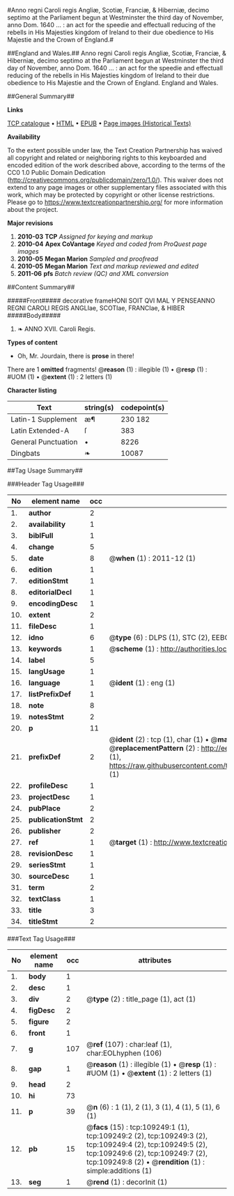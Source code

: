 #Anno regni Caroli regis Angliæ, Scotiæ, Franciæ, & Hiberniæ, decimo septimo at the Parliament begun at Westminster the third day of November, anno Dom. 1640 ... : an act for the speedie and effectuall reducing of the rebells in His Majesties kingdom of Ireland to their due obedience to His Majestie and the Crown of England.#

##England and Wales.##
Anno regni Caroli regis Angliæ, Scotiæ, Franciæ, & Hiberniæ, decimo septimo at the Parliament begun at Westminster the third day of November, anno Dom. 1640 ... : an act for the speedie and effectuall reducing of the rebells in His Majesties kingdom of Ireland to their due obedience to His Majestie and the Crown of England.
England and Wales.

##General Summary##

**Links**

[TCP catalogue](http://www.ota.ox.ac.uk/tcp/)  • 
[HTML](http://tei.it.ox.ac.uk/tcp/Texts-HTML/free/A37/A37588.html)  • 
[EPUB](http://tei.it.ox.ac.uk/tcp/Texts-EPUB/free/A37/A37588.epub) • 
[Page images (Historical Texts)](https://historicaltexts.jisc.ac.uk/eebo-19638116e)

**Availability**

To the extent possible under law, the Text Creation Partnership has waived all copyright and related or neighboring rights to this keyboarded and encoded edition of the work described above, according to the terms of the CC0 1.0 Public Domain Dedication (http://creativecommons.org/publicdomain/zero/1.0/). This waiver does not extend to any page images or other supplementary files associated with this work, which may be protected by copyright or other license restrictions. Please go to https://www.textcreationpartnership.org/ for more information about the project.

**Major revisions**

1. __2010-03__ __TCP__ *Assigned for keying and markup*
1. __2010-04__ __Apex CoVantage__ *Keyed and coded from ProQuest page images*
1. __2010-05__ __Megan Marion__ *Sampled and proofread*
1. __2010-05__ __Megan Marion__ *Text and markup reviewed and edited*
1. __2011-06__ __pfs__ *Batch review (QC) and XML conversion*

##Content Summary##

#####Front#####
decorative frameHONI SOIT QVI MAL Y PENSEANNO REGNI CAROLI REGIS ANGLIae, SCOTIae, FRANCIae, & HIBER
#####Body#####

1. ❧ ANNO XVII. Caroli Regis.

**Types of content**

  * Oh, Mr. Jourdain, there is **prose** in there!

There are 1 **omitted** fragments! 
 @__reason__ (1) : illegible (1)  •  @__resp__ (1) : #UOM (1)  •  @__extent__ (1) : 2 letters (1)

**Character listing**


|Text|string(s)|codepoint(s)|
|---|---|---|
|Latin-1 Supplement|æ¶|230 182|
|Latin Extended-A|ſ|383|
|General Punctuation|•|8226|
|Dingbats|❧|10087|

##Tag Usage Summary##

###Header Tag Usage###

|No|element name|occ|attributes|
|---|---|---|---|
|1.|__author__|2||
|2.|__availability__|1||
|3.|__biblFull__|1||
|4.|__change__|5||
|5.|__date__|8| @__when__ (1) : 2011-12 (1)|
|6.|__edition__|1||
|7.|__editionStmt__|1||
|8.|__editorialDecl__|1||
|9.|__encodingDesc__|1||
|10.|__extent__|2||
|11.|__fileDesc__|1||
|12.|__idno__|6| @__type__ (6) : DLPS (1), STC (2), EEBO-CITATION (1), OCLC (1), VID (1)|
|13.|__keywords__|1| @__scheme__ (1) : http://authorities.loc.gov/ (1)|
|14.|__label__|5||
|15.|__langUsage__|1||
|16.|__language__|1| @__ident__ (1) : eng (1)|
|17.|__listPrefixDef__|1||
|18.|__note__|8||
|19.|__notesStmt__|2||
|20.|__p__|11||
|21.|__prefixDef__|2| @__ident__ (2) : tcp (1), char (1)  •  @__matchPattern__ (2) : ([0-9\-]+):([0-9IVX]+) (1), (.+) (1)  •  @__replacementPattern__ (2) : http://eebo.chadwyck.com/downloadtiff?vid=$1&page=$2 (1), https://raw.githubusercontent.com/textcreationpartnership/Texts/master/tcpchars.xml#$1 (1)|
|22.|__profileDesc__|1||
|23.|__projectDesc__|1||
|24.|__pubPlace__|2||
|25.|__publicationStmt__|2||
|26.|__publisher__|2||
|27.|__ref__|1| @__target__ (1) : http://www.textcreationpartnership.org/docs/. (1)|
|28.|__revisionDesc__|1||
|29.|__seriesStmt__|1||
|30.|__sourceDesc__|1||
|31.|__term__|2||
|32.|__textClass__|1||
|33.|__title__|3||
|34.|__titleStmt__|2||


###Text Tag Usage###

|No|element name|occ|attributes|
|---|---|---|---|
|1.|__body__|1||
|2.|__desc__|1||
|3.|__div__|2| @__type__ (2) : title_page (1), act (1)|
|4.|__figDesc__|2||
|5.|__figure__|2||
|6.|__front__|1||
|7.|__g__|107| @__ref__ (107) : char:leaf (1), char:EOLhyphen (106)|
|8.|__gap__|1| @__reason__ (1) : illegible (1)  •  @__resp__ (1) : #UOM (1)  •  @__extent__ (1) : 2 letters (1)|
|9.|__head__|2||
|10.|__hi__|73||
|11.|__p__|39| @__n__ (6) : 1 (1), 2 (1), 3 (1), 4 (1), 5 (1), 6 (1)|
|12.|__pb__|15| @__facs__ (15) : tcp:109249:1 (1), tcp:109249:2 (2), tcp:109249:3 (2), tcp:109249:4 (2), tcp:109249:5 (2), tcp:109249:6 (2), tcp:109249:7 (2), tcp:109249:8 (2)  •  @__rendition__ (1) : simple:additions (1)|
|13.|__seg__|1| @__rend__ (1) : decorInit (1)|
